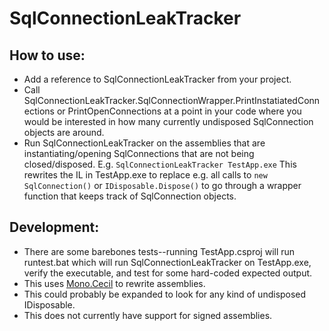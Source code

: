 # SqlConnectionLeakTracker


## How to use:
- Add a reference to SqlConnectionLeakTracker from your project.
- Call SqlConnectionLeakTracker.SqlConnectionWrapper.PrintInstatiatedConnections or PrintOpenConnections at a point in your code where you would be interested in how many currently undisposed SqlConnection objects are around.
- Run SqlConnectionLeakTracker on the assemblies that are instantiating/opening SqlConnections that are not being closed/disposed. E.g. `SqlConnectionLeakTracker TestApp.exe` This rewrites the IL in TestApp.exe to replace e.g. all calls to `new SqlConnection()` or `IDisposable.Dispose()` to go through a wrapper function that keeps track of SqlConnection objects.


## Development:
- There are some barebones tests--running TestApp.csproj will run runtest.bat which will run SqlConnectionLeakTracker on TestApp.exe, verify the executable, and test for some hard-coded expected output.
- This uses [Mono.Cecil](http://www.mono-project.com/docs/tools+libraries/libraries/Mono.Cecil/) to rewrite assemblies.
- This could probably be expanded to look for any kind of undisposed IDisposable.
- This does not currently have support for signed assemblies.

